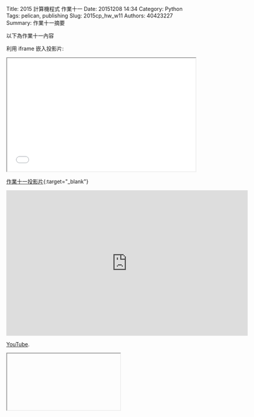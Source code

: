 Title: 2015 計算機程式 作業十一
Date: 20151208 14:34
Category: Python
Tags: pelican, publishing
Slug: 2015cp_hw_w11
Authors: 40423227
Summary: 作業十一摘要

以下為作業十一內容

利用 iframe 嵌入投影片:

<iframe src="40423227_cp_w11_p.html" width="500" height="300"></iframe>

[作業十一投影片](40423227_cp_w11_p.html){:target="_blank"}

<iframe src="https://www.youtube.com/watch?v=3DGt3XSrAZ4" width= "640" height="385" frameborder="0" webkitallowfullscreen mozallowfullscreen allowfullscreen></iframe> <p><a  href="https://www.youtube.com/">YouTube</a>.</p>

<iframe

